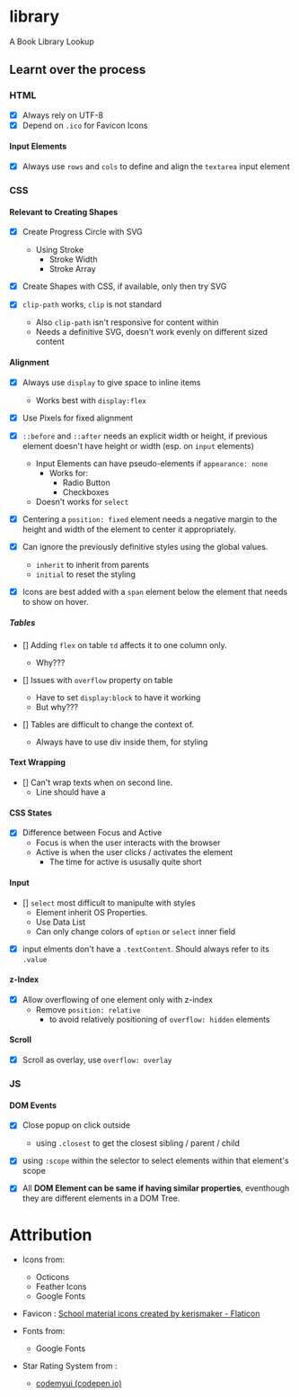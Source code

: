 # library
A Book Library Lookup

## Learnt over the process

### HTML

- [x] Always rely on UTF-8
- [x] Depend on `.ico` for Favicon Icons

#### Input Elements

- [x] Always use `rows` and `cols` to define and align the `textarea` input element

### CSS

#### Relevant to Creating Shapes

- [x] Create Progress Circle with SVG
    - Using Stroke
        - Stroke Width
        - Stroke Array

- [x] Create Shapes with CSS, if available, only then try SVG

- [x] `clip-path` works, `clip` is not standard
    - Also `clip-path` isn't responsive for content within
    - Needs a definitive SVG, doesn't work evenly on different sized content

#### Alignment

- [x] Always use `display` to give space to inline items
    - Works best with `display:flex`

- [x] Use Pixels for fixed alignment

- [x] `::before` and `::after` needs an explicit width or height, if previous element doesn't have height or width (esp. on `input` elements)
    - Input Elements can have pseudo-elements if `appearance: none`
        - Works for:
            - Radio Button
            - Checkboxes
    - Doesn't works for `select`

- [x] Centering a `position: fixed` element needs a negative margin to the height and width of the element to center it appropriately.

- [x] Can ignore the previously definitive styles using the global values.
    - `inherit` to inherit from parents
    - `initial` to reset the styling

- [x] Icons are best added with a `span` element below the element that needs to show on hover.

##### Tables

- [] Adding `flex` on table `td` affects it to one column only.
    - Why???

- [] Issues with `overflow` property on table
    - Have to set `display:block` to have it working
    - But why???

- [] Tables are difficult to change the context of.
    - Always have to use div inside them, for styling

#### Text Wrapping

- [] Can't wrap texts when on second line.
    - Line should have a 

#### CSS States

- [x] Difference between Focus and Active
    - Focus is when the user interacts with the browser
    - Active is when the user clicks / activates the element
        - The time for active is ususally quite short

#### Input

- [] `select` most difficult to manipulte with styles
    - Element inherit OS Properties.
    - Use Data List
    - Can only change colors of `option` or `select` inner field

- [x] input elments don't have a `.textContent`. Should always refer to its `.value`

#### z-Index

- [x] Allow overflowing of one element only with z-index
    - Remove `position: relative` 
        - to avoid relatively positioning of `overflow: hidden` elements

#### Scroll

- [x] Scroll as overlay, use `overflow: overlay`

### JS
#### DOM Events
- [x] Close popup on click outside
    - using `.closest` to get the closest sibling / parent / child

- [x] using `:scope` within the selector to select elements within that element's scope

- [x] All **DOM Element can be same if having similar properties**, eventhough they are different elements in a DOM Tree.

# Attribution

- Icons from:
    - Octicons
    - Feather Icons
    - Google Fonts

- Favicon : [School material icons created by kerismaker - Flaticon](https://www.flaticon.com/free-icons/school-material)

- Fonts from:
    - Google Fonts

- Star Rating System from :
    - [codemyui (codepen.io)](https://codepen.io/ashleynolan/pen/MyqrPr?editors=0100)